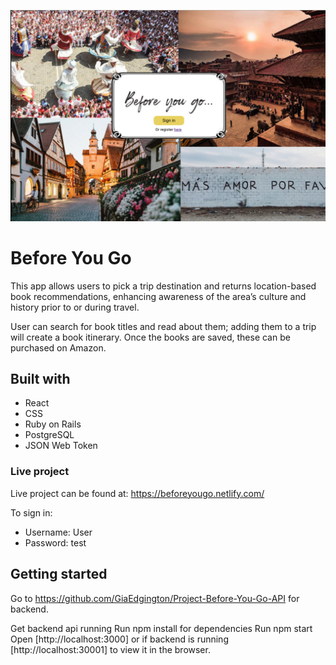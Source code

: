 ![](https://github.com/GiaEdgington/Project-Before-You-Go/blob/master/src/images/screeshot.png?raw=true)

# Before You Go

This app allows users to pick a trip destination and returns location-based book recommendations, enhancing awareness of the area’s culture and history prior to or during travel.

User can search for book titles and read about them; adding them to a trip will create a book itinerary. Once the books are saved, these can be purchased on Amazon.

## Built with

* React
* CSS
* Ruby on Rails
* PostgreSQL
* JSON Web Token

### Live project
Live project can be found at: https://beforeyougo.netlify.com/

To sign in:
* Username: User
* Password: test

## Getting started

Go to https://github.com/GiaEdgington/Project-Before-You-Go-API for backend.

Get backend api running
Run npm install for dependencies
Run npm start
Open [http://localhost:3000] or if backend is running [http://localhost:30001] to view it in the browser.

